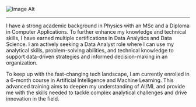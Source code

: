 ![Image Alt](https://github.com/sreekeshm77/sreekeshm77/blob/f6122783f41465df6f8417151d18331fda7dc31a/SREEKESH%20M.png)

_____________________________________________________________________________________________________________________________________________________________________
                                                                             
I have a strong academic background in Physics with an MSc and a Diploma in Computer Applications. To further enhance my knowledge and technical skills, I have earned multiple certifications in Data Analytics and Data Science. I am actively seeking a Data Analyst role where I can use my analytical skills, problem-solving abilities, and technical knowledge to support data-driven strategies and informed decision-making in an organization.

To keep up with the fast-changing tech landscape, I am currently enrolled in a 6-month course in Artificial Intelligence and Machine Learning. This advanced training aims to deepen my understanding of AI/ML and provide me with the skills needed to tackle complex analytical challenges and drive innovation in the field.



<!--
**sreekeshm77/sreekeshm77** is a ✨ _special_ ✨ repository because its `README.md` (this file) appears on your GitHub profile.

Here are some ideas to get you started:

- 🔭 I’m currently working on ...
- 🌱 I’m currently learning ...
- 👯 I’m looking to collaborate on ...
- 🤔 I’m looking for help with ...
- 💬 Ask me about ...
- 📫 How to reach me: ...
- 😄 Pronouns: ...
- ⚡ Fun fact: ...
-->
